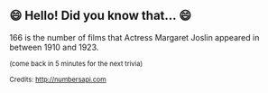 ## :smile: Hello! Did you know that... :smile:
166 is the number of films that Actress Margaret Joslin appeared in between 1910 and 1923.

<sup>(come back in 5 minutes for the next trivia)</sup>


<sup>Credits: http://numbersapi.com</sup>
